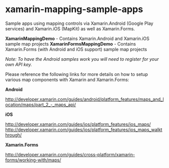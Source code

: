 # xamarin-mapping-sample-apps
Sample apps using mapping controls via Xamarin.Android (Google Play services) and Xamarin.iOS (MapKit) as well as Xamarin.Forms.

**XamarinMappingDemo** - Contains Xamarin.Android and Xamarin.iOS sample map projects
**XamarinFormsMappingDemo** - Contains Xamarin.Forms (with Android and iOS support) sample map projects

*Note: To have the Android samples work you will need to register for your own API key.*

Please reference the following links for more details on how to setup various map components with Xamarin and Xamarin.Forms:

**Android**

http://developer.xamarin.com/guides/android/platform_features/maps_and_location/maps/part_2_-_maps_api/

**iOS**

http://developer.xamarin.com/guides/ios/platform_features/ios_maps/
http://developer.xamarin.com/guides/ios/platform_features/ios_maps_walkthrough/

**Xamarin.Forms**

http://developer.xamarin.com/guides/cross-platform/xamarin-forms/working-with/maps/


